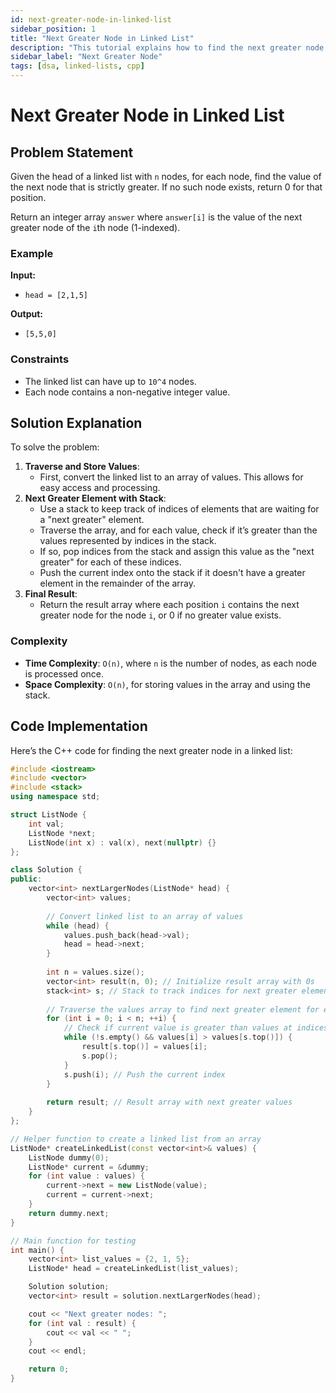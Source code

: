 ```yaml
---
id: next-greater-node-in-linked-list
sidebar_position: 1
title: "Next Greater Node in Linked List"
description: "This tutorial explains how to find the next greater node in a linked list using C++."
sidebar_label: "Next Greater Node"
tags: [dsa, linked-lists, cpp]
---
```


# Next Greater Node in Linked List

## Problem Statement

Given the head of a linked list with `n` nodes, for each node, find the value of the next node that is strictly greater. If no such node exists, return 0 for that position.

Return an integer array `answer` where `answer[i]` is the value of the next greater node of the `i`th node (1-indexed). 

### Example

**Input:**
- `head = [2,1,5]`

**Output:**
- `[5,5,0]`

### Constraints
- The linked list can have up to `10^4` nodes.
- Each node contains a non-negative integer value.

## Solution Explanation

To solve the problem:
1. **Traverse and Store Values**:
   - First, convert the linked list to an array of values. This allows for easy access and processing.
2. **Next Greater Element with Stack**:
   - Use a stack to keep track of indices of elements that are waiting for a "next greater" element.
   - Traverse the array, and for each value, check if it’s greater than the values represented by indices in the stack.
   - If so, pop indices from the stack and assign this value as the "next greater" for each of these indices.
   - Push the current index onto the stack if it doesn't have a greater element in the remainder of the array.
3. **Final Result**:
   - Return the result array where each position `i` contains the next greater node for the node `i`, or 0 if no greater value exists.

### Complexity
- **Time Complexity**: `O(n)`, where `n` is the number of nodes, as each node is processed once.
- **Space Complexity**: `O(n)`, for storing values in the array and using the stack.

## Code Implementation

Here’s the C++ code for finding the next greater node in a linked list:

```cpp
#include <iostream>
#include <vector>
#include <stack>
using namespace std;

struct ListNode {
    int val;
    ListNode *next;
    ListNode(int x) : val(x), next(nullptr) {}
};

class Solution {
public:
    vector<int> nextLargerNodes(ListNode* head) {
        vector<int> values;
        
        // Convert linked list to an array of values
        while (head) {
            values.push_back(head->val);
            head = head->next;
        }
        
        int n = values.size();
        vector<int> result(n, 0); // Initialize result array with 0s
        stack<int> s; // Stack to track indices for next greater element
        
        // Traverse the values array to find next greater element for each node
        for (int i = 0; i < n; ++i) {
            // Check if current value is greater than values at indices in the stack
            while (!s.empty() && values[i] > values[s.top()]) {
                result[s.top()] = values[i];
                s.pop();
            }
            s.push(i); // Push the current index
        }
        
        return result; // Result array with next greater values
    }
};

// Helper function to create a linked list from an array
ListNode* createLinkedList(const vector<int>& values) {
    ListNode dummy(0);
    ListNode* current = &dummy;
    for (int value : values) {
        current->next = new ListNode(value);
        current = current->next;
    }
    return dummy.next;
}

// Main function for testing
int main() {
    vector<int> list_values = {2, 1, 5};
    ListNode* head = createLinkedList(list_values);

    Solution solution;
    vector<int> result = solution.nextLargerNodes(head);

    cout << "Next greater nodes: ";
    for (int val : result) {
        cout << val << " ";
    }
    cout << endl;

    return 0;
}
```
